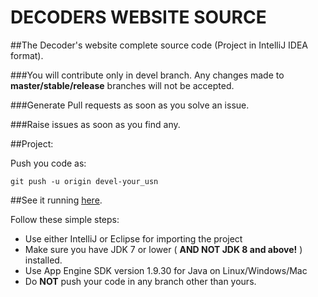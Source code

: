 DECODERS WEBSITE SOURCE
=======================

##The Decoder's website complete source code (Project in IntelliJ IDEA format).

###You will contribute only in devel branch. Any changes made to **master/stable/release** branches will not be accepted.

###Generate Pull requests as soon as you solve an issue.

###Raise issues as soon as you find any.

##Project:

Push you code as:

```
git push -u origin devel-your_usn

```
##See it running [here](http://decodersweb.appspot.com).

Follow these simple steps:

+ Use either IntelliJ or Eclipse for importing the project
+ Make sure you have JDK 7 or lower ( **AND NOT JDK 8 and above!** ) installed.
+ Use App Engine SDK version 1.9.30 for Java on Linux/Windows/Mac
+ Do **NOT** push your code in any branch other than yours.  


 
